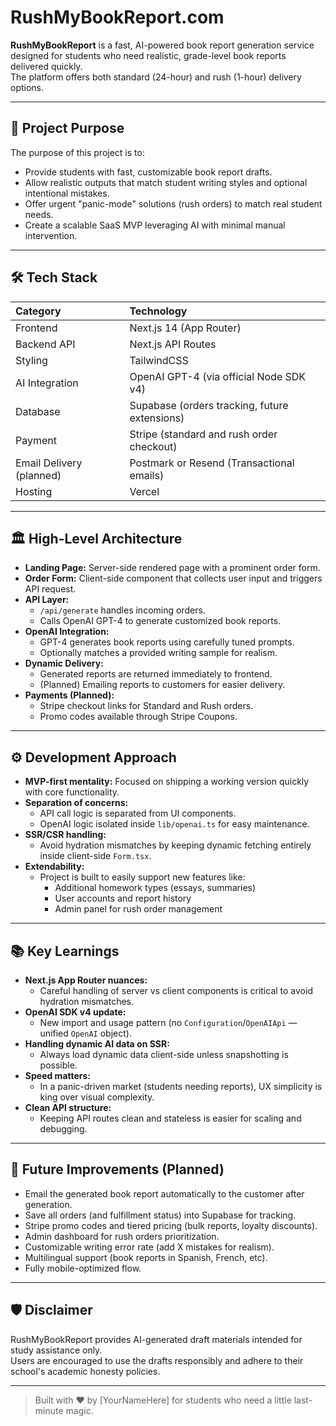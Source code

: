 # RushMyBookReport.com

**RushMyBookReport** is a fast, AI-powered book report generation service designed for students who need realistic, grade-level book reports delivered quickly.  
The platform offers both standard (24-hour) and rush (1-hour) delivery options.

---

## 🚀 Project Purpose

The purpose of this project is to:
- Provide students with fast, customizable book report drafts.
- Allow realistic outputs that match student writing styles and optional intentional mistakes.
- Offer urgent "panic-mode" solutions (rush orders) to match real student needs.
- Create a scalable SaaS MVP leveraging AI with minimal manual intervention.

---

## 🛠 Tech Stack

| Category | Technology |
|:---|:---|
| Frontend | Next.js 14 (App Router) |
| Backend API | Next.js API Routes |
| Styling | TailwindCSS |
| AI Integration | OpenAI GPT-4 (via official Node SDK v4) |
| Database | Supabase (orders tracking, future extensions) |
| Payment | Stripe (standard and rush order checkout) |
| Email Delivery (planned) | Postmark or Resend (Transactional emails) |
| Hosting | Vercel |

---

## 🏛 High-Level Architecture

- **Landing Page:** Server-side rendered page with a prominent order form.
- **Order Form:** Client-side component that collects user input and triggers API request.
- **API Layer:**
  - `/api/generate` handles incoming orders.
  - Calls OpenAI GPT-4 to generate customized book reports.
- **OpenAI Integration:**
  - GPT-4 generates book reports using carefully tuned prompts.
  - Optionally matches a provided writing sample for realism.
- **Dynamic Delivery:**
  - Generated reports are returned immediately to frontend.
  - (Planned) Emailing reports to customers for easier delivery.
- **Payments (Planned):**
  - Stripe checkout links for Standard and Rush orders.
  - Promo codes available through Stripe Coupons.

---

## ⚙️ Development Approach

- **MVP-first mentality:** Focused on shipping a working version quickly with core functionality.
- **Separation of concerns:**  
  - API call logic is separated from UI components.
  - OpenAI logic isolated inside `lib/openai.ts` for easy maintenance.
- **SSR/CSR handling:**  
  - Avoid hydration mismatches by keeping dynamic fetching entirely inside client-side `Form.tsx`.
- **Extendability:**  
  - Project is built to easily support new features like:
    - Additional homework types (essays, summaries)
    - User accounts and report history
    - Admin panel for rush order management

---

## 📚 Key Learnings

- **Next.js App Router nuances:** 
  - Careful handling of server vs client components is critical to avoid hydration mismatches.
- **OpenAI SDK v4 update:** 
  - New import and usage pattern (no `Configuration`/`OpenAIApi` — unified `OpenAI` object).
- **Handling dynamic AI data on SSR:** 
  - Always load dynamic data client-side unless snapshotting is possible.
- **Speed matters:** 
  - In a panic-driven market (students needing reports), UX simplicity is king over visual complexity.
- **Clean API structure:** 
  - Keeping API routes clean and stateless is easier for scaling and debugging.

---

## 🌟 Future Improvements (Planned)

- Email the generated book report automatically to the customer after generation.
- Save all orders (and fulfillment status) into Supabase for tracking.
- Stripe promo codes and tiered pricing (bulk reports, loyalty discounts).
- Admin dashboard for rush orders prioritization.
- Customizable writing error rate (add X mistakes for realism).
- Multilingual support (book reports in Spanish, French, etc).
- Fully mobile-optimized flow.

---

## 🛡 Disclaimer

RushMyBookReport provides AI-generated draft materials intended for study assistance only.  
Users are encouraged to use the drafts responsibly and adhere to their school's academic honesty policies.

---

> Built with ❤️ by [YourNameHere] for students who need a little last-minute magic.
